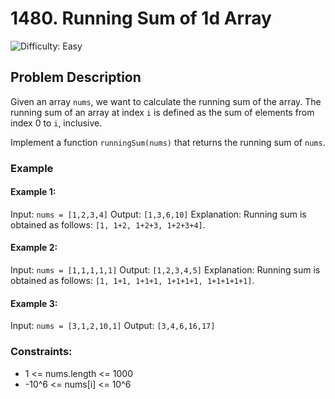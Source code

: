 # 1480. Running Sum of 1d Array

![Difficulty: Easy](https://img.shields.io/badge/Difficulty-Easy-brightgreen)

## Problem Description

Given an array `nums`, we want to calculate the running sum of the array. The running sum of an array at index `i` is defined as the sum of elements from index 0 to `i`, inclusive.

Implement a function `runningSum(nums)` that returns the running sum of `nums`.

### Example

#### Example 1:

Input: `nums = [1,2,3,4]`
Output: `[1,3,6,10]`
Explanation: Running sum is obtained as follows: `[1, 1+2, 1+2+3, 1+2+3+4]`.

#### Example 2:

Input: `nums = [1,1,1,1,1]`
Output: `[1,2,3,4,5]`
Explanation: Running sum is obtained as follows: `[1, 1+1, 1+1+1, 1+1+1+1, 1+1+1+1+1]`.

#### Example 3:

Input: `nums = [3,1,2,10,1]`
Output: `[3,4,6,16,17]`

### Constraints:

- 1 <= nums.length <= 1000
- -10^6 <= nums[i] <= 10^6

